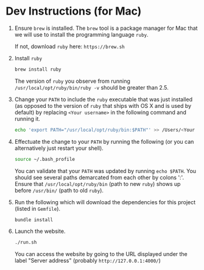 # Dev Instructions (for Mac)

1. Ensure `brew` is installed. The `brew` tool is a package manager for Mac that we will use to install the programming language `ruby`.

    If not, download `ruby` here: `https://brew.sh`

1. Install `ruby`

    ```bash
    brew install ruby
    ```

    The version of `ruby` you observe from running `/usr/local/opt/ruby/bin/ruby -v` should be greater than 2.5.

1. Change your `PATH` to include the `ruby` executable that was just installed (as opposed to the version of `ruby` that ships with OS X and is used by default) by replacing `<Your username>` in the following command and running it.

    ```bash
    echo 'export PATH="/usr/local/opt/ruby/bin:$PATH"' >> /Users/<Your username>/.bash_profile
    ```

1. Effectuate the change to your `PATH` by running the following (or you can alternatively just restart your shell).

    ```bash
    source ~/.bash_profile
    ```

    You can validate that your `PATH` was updated by running `echo $PATH`. You should see several paths demarcated from each other by colons ':'. Ensure that `/usr/local/opt/ruby/bin` (path to new `ruby`) shows up before `/usr/bin/` (path to old `ruby`).

1. Run the following which will download the dependencies for this project (listed in `Gemfile`).

    ```bash
    bundle install
    ```

1. Launch the website.

    ```bash
    ./run.sh
    ```

    You can access the website by going to the URL displayed under the label "Server address" (probably `http://127.0.0.1:4000/`)

